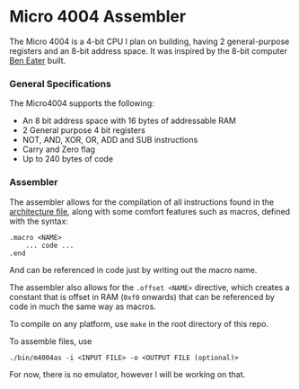 # Micro 4004 Assembler

The Micro 4004 is a 4-bit CPU I plan on building, having 2 general-purpose registers and an 8-bit address space.
It was inspired by the 8-bit computer [Ben Eater](https://www.youtube.com/playlist?list=PLowKtXNTBypGqImE405J2565dvjafglHU)
built.

### General Specifications
The Micro4004 supports the following:
- An 8 bit address space with 16 bytes of addressable RAM
- 2 General purpose 4 bit registers
- NOT, AND, XOR, OR, ADD and SUB instructions
- Carry and Zero flag
- Up to 240 bytes of code

### Assembler

The assembler allows for the compilation of all instructions found in the [architecture file](arch.txt), along with
some comfort features such as macros, defined with the syntax:
```
.macro <NAME>
    ... code ...
.end
```
And can be referenced in code just by writing out the macro name.

The assembler also allows for the `.offset <NAME>` directive, which creates a constant that is offset in RAM (`0xf0` onwards)
that can be referenced by code in much the same way as macros.

To compile on any platform, use `make` in the root directory of this repo.

To assemble files, use
```
./bin/m4004as -i <INPUT FILE> -o <OUTPUT FILE (optional)>
```
For now, there is no emulator, however I will be working on that.

